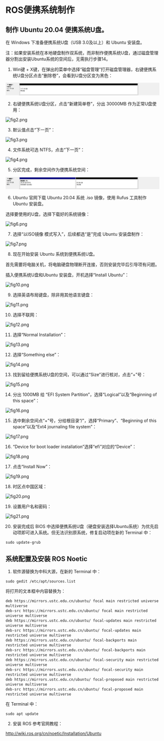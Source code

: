 # ROS便携系统制作

## 制作 Ubuntu 20.04 便携系统U盘。

在 Windows 下准备便携系统U盘（USB 3.0及以上）和 Ubuntu 安装盘。

注：如果安装系统在本地硬盘制作双系统，而非制作便携系统U盘，通过磁盘管理器分割出安装Ubuntu系统的空间后，无需执行步骤14。

1. Win键 + X键，在弹出的菜单中选择“磁盘管理”打开磁盘管理器，右键便携系统U盘分区点击“删除卷”，会看到U盘分区变为黑色：

![fig1.png](fig/fig1.png)

2. 右键便携系统U盘分区，点击“新建简单卷”，分出 30000MB 作为正常U盘使用：

![fig2.png](fig/fig2.png)

3. 默认值点击“下一页”：

![fig3.png](fig/fig3.png)

4. 文件系统可选 NTFS，点击“下一页”：

![fig4.png](fig/fig4.png)

5. 分区完成，剩余空间作为便携系统空间：

![fig5.png](fig/fig5.png)

6. Ubuntu 官网下载 Ubuntu 20.04 系统 .iso 镜像，使用 Rufus 工具制作 Ubuntu 安装盘。

选择要使用的U盘，选择下载好的系统镜像：

![fig6.png](fig/fig6.png)

7. 选择“以ISO镜像 模式写入”，后续都选“是”完成 Ubuntu 安装盘制作：

![fig7.png](fig/fig7.png)

8. 现在开始安装 Ubuntu 系统到便携系统U盘。

首先需要将电脑关机，将电脑硬盘物理断开连接，否则安装完毕后引导项有问题。

插入便携系统U盘和Ubuntu 安装盘，开机选择“Install Ubuntu”：

![fig10.png](fig/fig10.png)

9. 选择英语布局键盘，除非用其他语言键盘：

![fig11.png](fig/fig11.png)

10. 选择不联网：

![fig12.png](fig/fig12.png)

11. 选择“Normal Installation”：

![fig13.png](fig/fig13.png)

12. 选择“Something else”：

![fig14.png](fig/fig14.png)

13. 找到留给便携系统U盘的空间，可以通过“Size”进行核对，点击“+”号：

![fig15.png](fig/fig15.png)

14. 分出 1000MB 给 “EFI System Partition”，选择“Logical”以及“Beginning of this space”：

![fig16.png](fig/fig16.png)

15. 选中剩余空间点“+”号，分给根目录“/”，选择“Primary”、“Beginning of this space”以及“Ext4 journaling file system”：

![fig17.png](fig/fig17.png)

16. “Device for boot loader installation”选择“efi”对应的“Device”：

![fig18.png](fig/fig18.png)

17. 点击“Install Now”：

![fig19.png](fig/fig19.png)

18. 时区点中国区域：

![fig20.png](fig/fig20.png)

19. 设置用户名和密码：

![fig21.png](fig/fig21.png)

20. 安装完成后 BIOS 中选择便携系统U盘（硬盘安装选择Ubuntu系统）为优先启动项即可进入系统。但无法识别原系统，修复启动项在新的 Terminal 中：

```
sudo update-grub
```
 
## 系统配置及安装 ROS Noetic

1. 软件源替换为中科大源，在新的 Terminal 中：

```
sudo gedit /etc/apt/sources.list
```

将打开的文本框中内容替换为：

```
deb https://mirrors.ustc.edu.cn/ubuntu/ focal main restricted universe multiverse
deb-src https://mirrors.ustc.edu.cn/ubuntu/ focal main restricted universe multiverse
deb https://mirrors.ustc.edu.cn/ubuntu/ focal-updates main restricted universe multiverse
deb-src https://mirrors.ustc.edu.cn/ubuntu/ focal-updates main restricted universe multiverse
deb https://mirrors.ustc.edu.cn/ubuntu/ focal-backports main restricted universe multiverse
deb-src https://mirrors.ustc.edu.cn/ubuntu/ focal-backports main restricted universe multiverse
deb https://mirrors.ustc.edu.cn/ubuntu/ focal-security main restricted universe multiverse
deb-src https://mirrors.ustc.edu.cn/ubuntu/ focal-security main restricted universe multiverse
deb https://mirrors.ustc.edu.cn/ubuntu/ focal-proposed main restricted universe multiverse
deb-src https://mirrors.ustc.edu.cn/ubuntu/ focal-proposed main restricted universe multiverse
```

在 Terminal 中：

```
sudo apt update
```

2. 安装 ROS 参考官网教程：

http://wiki.ros.org/cn/noetic/Installation/Ubuntu
